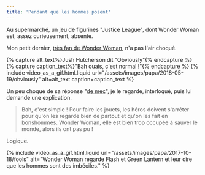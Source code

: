 ```yaml
---
title: 'Pendant que les hommes posent'
---
```


Au supermarché, un jeu de figurines "Justice League", dont Wonder Woman est, assez curieusement, absente.

<!-- more -->

Mon petit dernier, [très fan de Wonder Woman](/2017/10/et-la-reine/), n'a pas l'air choqué.

{% capture alt_text%}Jush Hutcherson dit "Obviously"{% endcapture %}
{% capture caption_text%}"Bah ouais, c'est normal !"{% endcapture %}
{% include video_as_a_gif.html.liquid
url="/assets/images/papa/2018-05-19/obviously"
alt=alt_text
caption=caption_text
%}

Un peu choqué de sa réponse "[de mec](/2017/10/comme-un-mec/)", je le regarde, interloqué, puis lui demande une explication.

> Bah, c'est simple ! Pour faire les jouets, les héros doivent s'arrêter pour qu'on les regarde bien de partout et qu'on les fait en bonshommes. Wonder Woman, elle est bien trop occupée à sauver le monde, alors ils ont pas pu !

Logique.

{% include video_as_a_gif.html.liquid
url="/assets/images/papa/2017-10-18/fools"
alt="Wonder Woman regarde Flash et Green Lantern et leur dire que les hommes sont des imbéciles."
%}